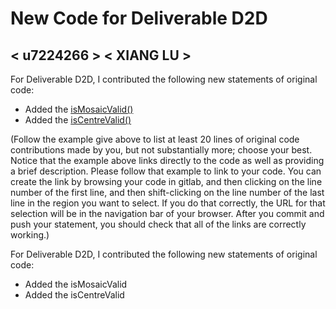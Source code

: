 # New Code for Deliverable D2D

## < u7224266 > < XIANG LU >

For Deliverable D2D, I contributed the following new statements of original code:

- Added the [isMosaicValid()](https://gitlab.cecs.anu.edu.au/u7201825/comp1110-ass2/-/blob/master/src/comp1110/ass2/Board/Mosaic.java#L240-252)
- Added the [isCentreValid()](https://gitlab.cecs.anu.edu.au/u7201825/comp1110-ass2/-/blob/master/src/comp1110/ass2/Common/Centre.java#L103-123)


(Follow the example give above to list at least 20 lines of original code contributions made by you, but not substantially more; choose your best. Notice that the example above links directly to the code as well as providing a brief description.   Please follow that example to link to your code.  You can create the link by browsing your code in gitlab, and then clicking on the line number of the first line, and then shift-clicking on the line number of the last line in the region you want to select.  If you do that correctly, the URL for that selection will be in the navigation bar of your browser.  After you commit and push your statement, you should check that all of the links are correctly working.)

For Deliverable D2D, I contributed the following new statements of original code:
- Added the isMosaicValid
- Added the isCentreValid